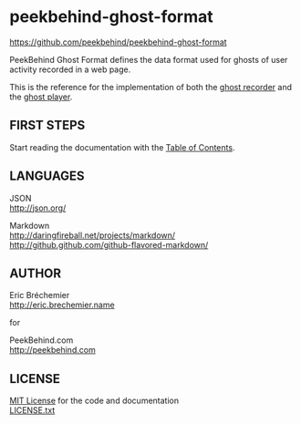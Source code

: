 peekbehind-ghost-format
=======================
https://github.com/peekbehind/peekbehind-ghost-format

PeekBehind Ghost Format defines the data format
used for ghosts of user activity recorded in a web page.

This is the reference for the implementation of both
the [ghost recorder][RECORDER] and the [ghost player][PLAYER].

[RECORDER]: https://github.com/peekbehind/peekbehind-ghost-recorder
[PLAYER]: https://github.com/peekbehind/peekbehind-ghost-player

FIRST STEPS
-----------

Start reading the documentation with the [Table of Contents](doc/contents.md).

LANGUAGES
---------

  JSON  
  http://json.org/

  Markdown  
  http://daringfireball.net/projects/markdown/  
  http://github.github.com/github-flavored-markdown/

AUTHOR
------

  Eric Bréchemier  
  http://eric.brechemier.name

  for

  PeekBehind.com  
  http://peekbehind.com

LICENSE
-------

  [MIT License][MIT] for the code and documentation  
  [LICENSE.txt](LICENSE.txt)

  [MIT]: http://en.wikipedia.org/wiki/MIT_License "MIT License on Wikipedia"
